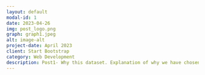 ```yaml
---
layout: default
modal-id: 1
date: 2023-04-26
img: post_logo.png
graph: graph1.jpeg
alt: image-alt
project-date: April 2023
client: Start Bootstrap
category: Web Development
description: Post1- Why this dataset. Explanation of why we have chosen this dataset, Traffic Accidents in Madrid
---
```


